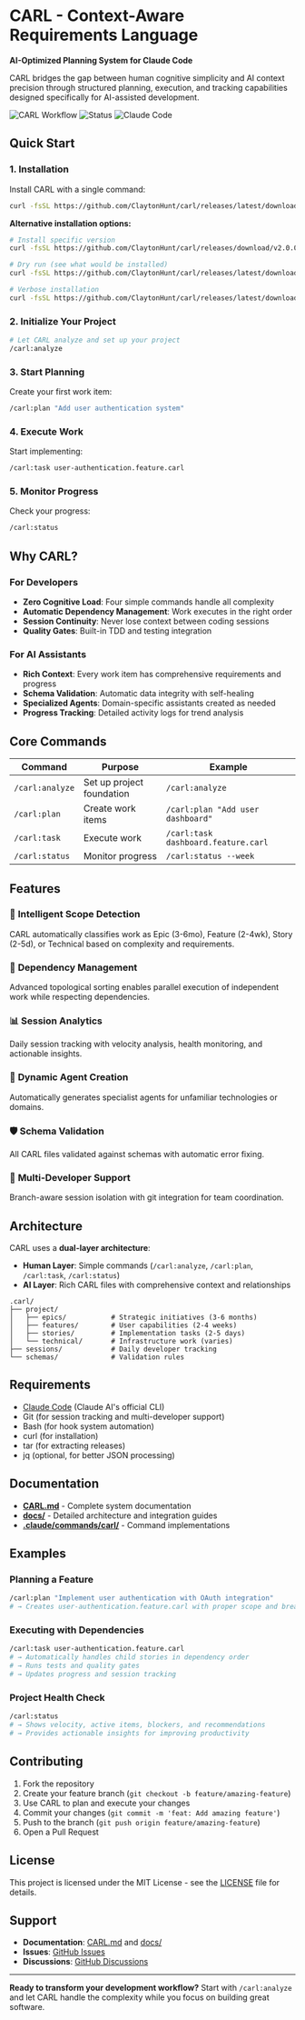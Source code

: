 # CARL - Context-Aware Requirements Language

**AI-Optimized Planning System for Claude Code**

CARL bridges the gap between human cognitive simplicity and AI context precision through structured planning, execution, and tracking capabilities designed specifically for AI-assisted development.

![CARL Workflow](https://img.shields.io/badge/Workflow-AI%20Optimized-blue) ![Status](https://img.shields.io/badge/Status-Production%20Ready-green) ![Claude Code](https://img.shields.io/badge/Claude%20Code-Compatible-purple)

## Quick Start

### 1. Installation

Install CARL with a single command:

```bash
curl -fsSL https://github.com/ClaytonHunt/carl/releases/latest/download/install.sh | bash
```

**Alternative installation options:**
```bash
# Install specific version
curl -fsSL https://github.com/ClaytonHunt/carl/releases/download/v2.0.0/install.sh | bash

# Dry run (see what would be installed)
curl -fsSL https://github.com/ClaytonHunt/carl/releases/latest/download/install.sh | CARL_DRY_RUN=1 bash

# Verbose installation
curl -fsSL https://github.com/ClaytonHunt/carl/releases/latest/download/install.sh | CARL_VERBOSE=1 bash
```

### 2. Initialize Your Project

```bash
# Let CARL analyze and set up your project
/carl:analyze
```

### 3. Start Planning

Create your first work item:
```bash
/carl:plan "Add user authentication system"
```

### 4. Execute Work

Start implementing:
```bash
/carl:task user-authentication.feature.carl
```

### 5. Monitor Progress

Check your progress:
```bash
/carl:status
```

## Why CARL?

### For Developers
- **Zero Cognitive Load**: Four simple commands handle all complexity
- **Automatic Dependency Management**: Work executes in the right order  
- **Session Continuity**: Never lose context between coding sessions
- **Quality Gates**: Built-in TDD and testing integration

### For AI Assistants
- **Rich Context**: Every work item has comprehensive requirements and progress
- **Schema Validation**: Automatic data integrity with self-healing
- **Specialized Agents**: Domain-specific assistants created as needed
- **Progress Tracking**: Detailed activity logs for trend analysis

## Core Commands

| Command | Purpose | Example |
|---------|---------|---------|
| `/carl:analyze` | Set up project foundation | `/carl:analyze` |
| `/carl:plan` | Create work items | `/carl:plan "Add user dashboard"` |
| `/carl:task` | Execute work | `/carl:task dashboard.feature.carl` |
| `/carl:status` | Monitor progress | `/carl:status --week` |

## Features

### 🎯 **Intelligent Scope Detection**
CARL automatically classifies work as Epic (3-6mo), Feature (2-4wk), Story (2-5d), or Technical based on complexity and requirements.

### 🔄 **Dependency Management** 
Advanced topological sorting enables parallel execution of independent work while respecting dependencies.

### 📊 **Session Analytics**
Daily session tracking with velocity analysis, health monitoring, and actionable insights.

### 🤖 **Dynamic Agent Creation**
Automatically generates specialist agents for unfamiliar technologies or domains.

### 🛡️ **Schema Validation**
All CARL files validated against schemas with automatic error fixing.

### 👥 **Multi-Developer Support**
Branch-aware session isolation with git integration for team coordination.

## Architecture

CARL uses a **dual-layer architecture**:

- **Human Layer**: Simple commands (`/carl:analyze`, `/carl:plan`, `/carl:task`, `/carl:status`)  
- **AI Layer**: Rich CARL files with comprehensive context and relationships

```
.carl/
├── project/
│   ├── epics/           # Strategic initiatives (3-6 months)
│   ├── features/        # User capabilities (2-4 weeks)  
│   ├── stories/         # Implementation tasks (2-5 days)
│   └── technical/       # Infrastructure work (varies)
├── sessions/            # Daily developer tracking
└── schemas/             # Validation rules
```

## Requirements

- [Claude Code](https://claude.ai/code) (Claude AI's official CLI)
- Git (for session tracking and multi-developer support)
- Bash (for hook system automation)
- curl (for installation)
- tar (for extracting releases)
- jq (optional, for better JSON processing)

## Documentation

- **[CARL.md](CARL.md)** - Complete system documentation
- **[docs/](docs/)** - Detailed architecture and integration guides
- **[.claude/commands/carl/](/.claude/commands/carl/)** - Command implementations

## Examples

### Planning a Feature
```bash
/carl:plan "Implement user authentication with OAuth integration"
# → Creates user-authentication.feature.carl with proper scope and breakdown
```

### Executing with Dependencies  
```bash  
/carl:task user-authentication.feature.carl
# → Automatically handles child stories in dependency order
# → Runs tests and quality gates
# → Updates progress and session tracking
```

### Project Health Check
```bash
/carl:status
# → Shows velocity, active items, blockers, and recommendations
# → Provides actionable insights for improving productivity
```

## Contributing

1. Fork the repository
2. Create your feature branch (`git checkout -b feature/amazing-feature`)
3. Use CARL to plan and execute your changes
4. Commit your changes (`git commit -m 'feat: Add amazing feature'`)
5. Push to the branch (`git push origin feature/amazing-feature`)
6. Open a Pull Request

## License

This project is licensed under the MIT License - see the [LICENSE](LICENSE) file for details.

## Support

- **Documentation**: [CARL.md](CARL.md) and [docs/](docs/)
- **Issues**: [GitHub Issues](https://github.com/yourusername/carl/issues)
- **Discussions**: [GitHub Discussions](https://github.com/yourusername/carl/discussions)

---

**Ready to transform your development workflow?** Start with `/carl:analyze` and let CARL handle the complexity while you focus on building great software.